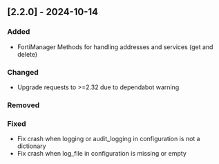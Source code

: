 
## [2.2.0] - 2024-10-14

### Added

- FortiManager Methods for handling addresses and services (get and delete)

### Changed

- Upgrade requests to >=2.32 due to dependabot warning

### Removed

### Fixed

- Fix crash when logging or audit_logging in configuration is not a dictionary
- Fix crash when log_file in configuration is missing or empty

